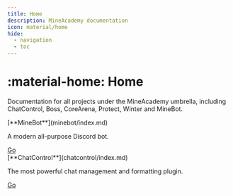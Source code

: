 ```yaml
---
title: Home
description: MineAcademy documentation
icon: material/home
hide:
  - navigation
  - toc
---
```


# :material-home: Home

Documentation for all projects under the MineAcademy umbrella, including ChatControl, Boss, CoreArena, Protect, Winter and MineBot.

<div class="projectsContainer">
   <div class="project">
      <div class="flex">
         [**MineBot**](minebot/index.md)
         <p>A modern all-purpose Discord bot.</p>
      </div>
      <div><a class="button button--primary" href="/minebot">Go</a></div>
   </div>
   <div class="project">
      <div class="flex">
         [**ChatControl**](chatcontrol/index.md)
         <p>The most powerful chat management and formatting plugin.</p>
      </div>
      <div><a class="button button--primary" href="/chatcontrol">Go</a></div>
   </div>
</div>